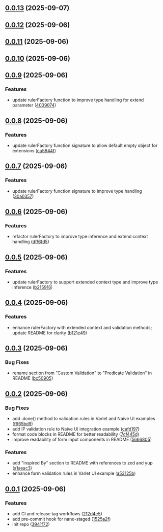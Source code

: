 ## [0.0.13](https://github.com/varletjs/ruler-factory/compare/v0.0.12...v0.0.13) (2025-09-07)

## [0.0.12](https://github.com/varletjs/ruler-factory/compare/v0.0.11...v0.0.12) (2025-09-06)

## [0.0.11](https://github.com/varletjs/ruler-factory/compare/v0.0.10...v0.0.11) (2025-09-06)

## [0.0.10](https://github.com/varletjs/ruler-factory/compare/v0.0.9...v0.0.10) (2025-09-06)

## [0.0.9](https://github.com/varletjs/ruler-factory/compare/v0.0.8...v0.0.9) (2025-09-06)

### Features

- update rulerFactory function to improve type handling for extend parameter ([4039074](https://github.com/varletjs/ruler-factory/commit/4039074cc8f333cce3f10f2fb304f6450acadd34))

## [0.0.8](https://github.com/varletjs/ruler-factory/compare/v0.0.7...v0.0.8) (2025-09-06)

### Features

- update rulerFactory function signature to allow default empty object for extensions ([ca5844f](https://github.com/varletjs/ruler-factory/commit/ca5844f7ea778ebe34214c240e966a62f9adbbcf))

## [0.0.7](https://github.com/varletjs/ruler-factory/compare/v0.0.6...v0.0.7) (2025-09-06)

### Features

- update rulerFactory function signature to improve type handling ([30a0357](https://github.com/varletjs/ruler-factory/commit/30a03575ebdf5f4e1dbed6fb3114d5bf5381db5a))

## [0.0.6](https://github.com/varletjs/ruler-factory/compare/v0.0.5...v0.0.6) (2025-09-06)

### Features

- refactor rulerFactory to improve type inference and extend context handling ([dff6fd5](https://github.com/varletjs/ruler-factory/commit/dff6fd57c891a9e3a99fa63beda15b29e6335852))

## [0.0.5](https://github.com/varletjs/ruler-factory/compare/v0.0.4...v0.0.5) (2025-09-06)

### Features

- update rulerFactory to support extended context type and improve type inference ([b215916](https://github.com/varletjs/ruler-factory/commit/b215916ecbf2b5ed141c06e0386bbbfc58088f1a))

## [0.0.4](https://github.com/varletjs/ruler-factory/compare/v0.0.3...v0.0.4) (2025-09-06)

### Features

- enhance rulerFactory with extended context and validation methods; update README for clarity ([b121e49](https://github.com/varletjs/ruler-factory/commit/b121e49629c4e7541e16dc35eb354e50f9fb33a9))

## [0.0.3](https://github.com/varletjs/ruler-factory/compare/v0.0.2...v0.0.3) (2025-09-06)

### Bug Fixes

- rename section from "Custom Validation" to "Predicate Validation" in README ([bc50905](https://github.com/varletjs/ruler-factory/commit/bc5090575249c25496175c3648bb5c90a04a922b))

## [0.0.2](https://github.com/varletjs/ruler-factory/compare/v0.0.1...v0.0.2) (2025-09-06)

### Bug Fixes

- add .done() method to validation rules in Varlet and Naive UI examples ([f665bd9](https://github.com/varletjs/ruler-factory/commit/f665bd95882f92fbfd1461f23309f3bf76558c42))
- add IP validation rule to Naive UI integration example ([cafd197](https://github.com/varletjs/ruler-factory/commit/cafd197b6acf14f9cc7e35292baca4440467f97e))
- format code blocks in README for better readability ([7cf445d](https://github.com/varletjs/ruler-factory/commit/7cf445d3af01500070cc46f39d885b0f93a5c6b6))
- improve readability of form input components in README ([5666805](https://github.com/varletjs/ruler-factory/commit/5666805903da20b2b97574307392e53215ed96eb))

### Features

- add "Inspired By" section to README with references to zod and yup ([a1aeac3](https://github.com/varletjs/ruler-factory/commit/a1aeac3f800b445957b098dbc23da827fe597ecb))
- enhance form validation rules in Varlet UI example ([a53125b](https://github.com/varletjs/ruler-factory/commit/a53125b80eebde16bdf4730eceb0f8488ab6b54e))

## [0.0.1](https://github.com/varletjs/ruler-factory/compare/3941f72a4165026dcaab446b2e4a851a9cbd0f29...v0.0.1) (2025-09-06)

### Features

- add CI and release tag workflows ([212d4e5](https://github.com/varletjs/ruler-factory/commit/212d4e5dfb8c9a529144f78c6d27b2c1c18bc55d))
- add pre-commit hook for nano-staged ([1525a2f](https://github.com/varletjs/ruler-factory/commit/1525a2f6fd592b14b4361f54325385fa01705762))
- init repo ([3941f72](https://github.com/varletjs/ruler-factory/commit/3941f72a4165026dcaab446b2e4a851a9cbd0f29))
